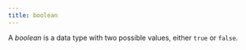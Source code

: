 ```yaml
---
title: boolean
---
```


A _boolean_ is a data type with two possible values, either `true` or `false`.
